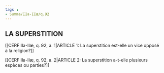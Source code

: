 ```yaml
---
tags : 
- Summa/IIa-IIæ/q.92
---
```


## LA SUPERSTITION

[[CERF IIa-IIæ, q. 92, a. 1|ARTICLE 1: La superstition est-elle un vice opposé à la religion?]]

[[CERF IIa-IIæ, q. 92, a. 2|ARTICLE 2: La superstition a-t-elle plusieurs espèces ou parties?]]

